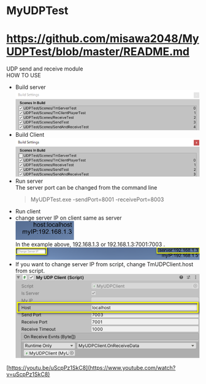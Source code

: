 # MyUDPTest  
# https://github.com/misawa2048/MyUDPTest/blob/master/README.md
UDP send and receive module  
HOW TO USE  
- Build server  
  ![build server](img/buildServer.png)  
- Build Client  
  ![build client](img/buildClient.png)  
- Run server  
  The server port can be changed from the command line  
  >MyUDPTest.exe -sendPort=8001 -receivePort=8003  
- Run client  
- change server IP on client same as server  
  ![server IP](img/serverIP.png)  
  In the example above, 192.168.1.3 or 192.168.1.3:7001:7003 .  
  ![server IP on client](img/clientIP.png)  
- If you want to change server IP from script, change TmUDPClient.host from script.  
  ![hostIP on script](img/clientInspector.png)  

[https://youtu.be/uScpPz1SkC8](https://www.youtube.com/watch?v=uScpPz1SkC8)
